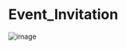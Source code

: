 # Event_Invitation

![image](https://github.com/user-attachments/assets/232299da-8bba-455c-a410-c0875b92ad62)
